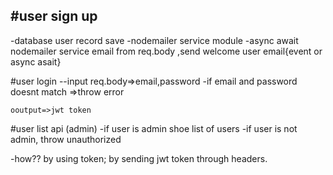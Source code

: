 ## #user sign up

-database user record save
-nodemailer service module
-async await nodemailer service
email from req.body ,send welcome
user email{event or async asait}

#user login
--input req.body=>email,password
-if email and password doesnt match =>throw error

    ooutput=>jwt token

#user list api (admin)
-if user is admin shoe list of users
-if user is not admin, throw unauthorized

-how?? by using token; by sending jwt token through headers.
